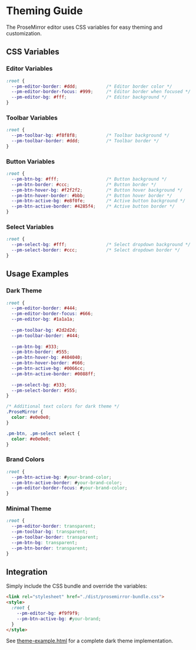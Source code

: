 # Theming Guide

The ProseMirror editor uses CSS variables for easy theming and customization.

## CSS Variables

### Editor Variables
```css
:root {
  --pm-editor-border: #ddd;           /* Editor border color */
  --pm-editor-border-focus: #999;     /* Editor border when focused */
  --pm-editor-bg: #fff;               /* Editor background */
}
```

### Toolbar Variables
```css
:root {
  --pm-toolbar-bg: #f8f8f8;           /* Toolbar background */
  --pm-toolbar-border: #ddd;          /* Toolbar border */
}
```

### Button Variables
```css
:root {
  --pm-btn-bg: #fff;                  /* Button background */
  --pm-btn-border: #ccc;              /* Button border */
  --pm-btn-hover-bg: #f2f2f2;         /* Button hover background */
  --pm-btn-hover-border: #bbb;        /* Button hover border */
  --pm-btn-active-bg: #e8f0fe;        /* Active button background */
  --pm-btn-active-border: #4285f4;    /* Active button border */
}
```

### Select Variables
```css
:root {
  --pm-select-bg: #fff;               /* Select dropdown background */
  --pm-select-border: #ccc;           /* Select dropdown border */
}
```

## Usage Examples

### Dark Theme
```css
:root {
  --pm-editor-border: #444;
  --pm-editor-border-focus: #666;
  --pm-editor-bg: #1a1a1a;
  
  --pm-toolbar-bg: #2d2d2d;
  --pm-toolbar-border: #444;
  
  --pm-btn-bg: #333;
  --pm-btn-border: #555;
  --pm-btn-hover-bg: #404040;
  --pm-btn-hover-border: #666;
  --pm-btn-active-bg: #0066cc;
  --pm-btn-active-border: #0088ff;
  
  --pm-select-bg: #333;
  --pm-select-border: #555;
}

/* Additional text colors for dark theme */
.ProseMirror {
  color: #e0e0e0;
}

.pm-btn, .pm-select select {
  color: #e0e0e0;
}
```

### Brand Colors
```css
:root {
  --pm-btn-active-bg: #your-brand-color;
  --pm-btn-active-border: #your-brand-color;
  --pm-editor-border-focus: #your-brand-color;
}
```

### Minimal Theme
```css
:root {
  --pm-editor-border: transparent;
  --pm-toolbar-bg: transparent;
  --pm-toolbar-border: transparent;
  --pm-btn-bg: transparent;
  --pm-btn-border: transparent;
}
```

## Integration

Simply include the CSS bundle and override the variables:

```html
<link rel="stylesheet" href="./dist/prosemirror-bundle.css">
<style>
  :root {
    --pm-editor-bg: #f9f9f9;
    --pm-btn-active-bg: #your-brand;
  }
</style>
```

See [theme-example.html](theme-example.html) for a complete dark theme implementation.
